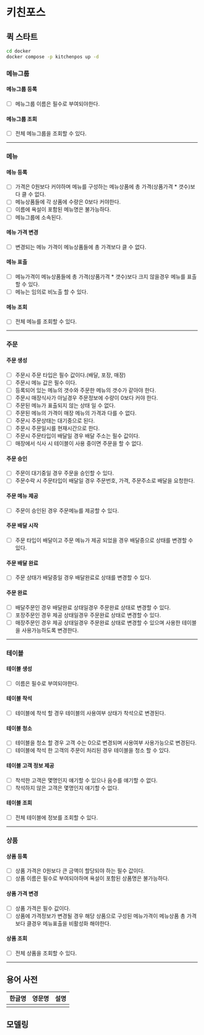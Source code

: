 # 키친포스

## 퀵 스타트

```sh
cd docker
docker compose -p kitchenpos up -d
```

### 메뉴그룹
#### 메뉴그룹 등록
- [ ] 메뉴그룹 이름은 필수로 부여되야한다.
#### 메뉴그룹 조회
- [ ] 전체 메뉴그룹을 조회할 수 있다.

----

### 메뉴
#### 메뉴 등록
- [ ] 가격은 0원보다 커야하며 메뉴를 구성하는 메뉴상품에 총 가격(상품가격 * 갯수)보다 클 수 없다.
- [ ] 메뉴상품들에 각 상품에 수량은 0보다 커야한다.
- [ ] 이름에 욕설이 포함된 메뉴명은 불가능하다.
- [ ] 메뉴그룹에 소속된다.
#### 메뉴 가격 변경
- [ ] 변경되는 메뉴 가격이 메뉴상품들에 총 가격보다 클 수 없다.
#### 메뉴 표출
- [ ] 메뉴가격이 메뉴상품들에 총 가격(상품가격 * 갯수)보다 크지 않을경우 메뉴를 표출할 수 있다.
- [ ] 메뉴는 임의로 비노출 할 수 있다.        
#### 메뉴 조회
- [ ] 전체 메뉴를 조회할 수 있다.

----

### 주문
#### 주문 생성
- [ ] 주문시 주문 타입은 필수 값이다.(배달, 포장, 매장)
- [ ] 주문시 메뉴 값은 필수 이다.
- [ ] 등록되어 있는 메뉴의 갯수와 주문한 메뉴의 갯수가 같아야 한다.
- [ ] 주문시 매장식사가 아닐경우 주문정보에 수량이 0보다 커야 한다.
- [ ] 주문된 메뉴가 표출되지 않는 상태 일 수 없다.
- [ ] 주문된 메뉴의 가격이 매장 메뉴의 가격과 다를 수 없다.
- [ ] 주문시 주문상태는 대기중으로 된다.
- [ ] 주문시 주문일시를 현재시간으로 한다.
- [ ] 주문시 주문타입이 배달일 경우 배달 주소는 필수 값이다.
- [ ] 매장에서 식사 시 테이블이 사용 중이면 주문을 할 수 없다.
#### 주문 승인
- [ ] 주문이 대기중일 경우 주문을 승인할 수 있다.
- [ ] 주문수락 시 주문타입이 배달일 경우 주문번호, 가격, 주문주소로 배달을 요청한다.
#### 주문 메뉴 제공
- [ ] 주문이 승인된 경우 주문메뉴를 제공할 수 있다.
#### 주문 배달 시작
- [ ] 주문 타입이 배달이고 주문 메뉴가 제공 되었을 경우 배달중으로 상태를 변경할 수 있다.
#### 주문 배달 완료
- [ ] 주문 상태가 배달중일 경우 배달완료로 상태를 변경할 수 있다.
#### 주문 완료
- [ ] 배달주문인 경우 배달완료 상태일경우 주문완료 상태로 변경할 수 있다.
- [ ] 포장주문인 경우 제공 상태일경우 주문완료 상태로 변경할 수 있다.
- [ ] 매장주문인 경우 제공 상태일경우 주문완료 상태로 변경할 수 있으며 사용한 테이블을 사용가능하도록 변경한다.

----

### 테이블
#### 테이블 생성
- [ ] 이름은 필수로 부여되야한다.
#### 테이블 착석
- [ ] 테이블에 착석 할 경우 테이블의 사용여부 상태가 착석으로 변경된다.
#### 테이블 청소    
- [ ] 테이블을 청소 할 경우 고객 수는 0으로 변경되며 사용여부 사용가능으로 변경된다.
- [ ] 테이블에 착석 한 고객의 주문이 처리된 경우 테이블을 청소 할 수 있다.
#### 테이블 고객 정보 제공
- [ ] 착석한 고객은 몇명인지 얘기할 수 있으나 음수를 얘기할 수 없다.
- [ ] 착석하지 않은 고객은 몇명인지 얘기할 수 없다.
#### 테이블 조회
- [ ] 전체 테이블에 정보를 조회할 수 있다.

----

### 상품
#### 상품 등록
- [ ] 상품 가격은 0원보다 큰 금액이 할당되야 하는 필수 값이다.
- [ ] 상품 이름은 필수로 부여되야하며 욕설이 포함된 상품명은 불가능하다.
#### 상품 가격 변경
- [ ] 상품 가격은 필수 값이다.
- [ ] 상품에 가격정보가 변경될 경우 해당 상품으로 구성된 메뉴가격이 메뉴상품 총 가격보다 클경우 메뉴표출을 비활성화 해야한다.
#### 상품 조회
- [ ] 전체 상품을 조회할 수 있다.

----

## 용어 사전

| 한글명 | 영문명 | 설명 |
| --- | --- | --- |
|  |  |  |

## 모델링


